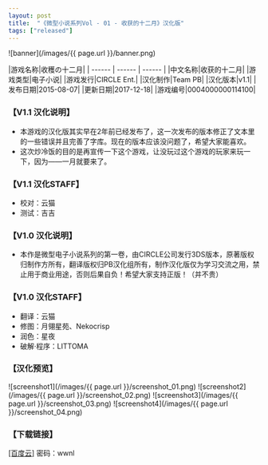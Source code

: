 ```yaml
---
layout: post
title:  "《微型小说系列Vol - 01 - 收获的十二月》汉化版"
tags: ["released"]
---
```


![banner](/images/{{ page.url }}/banner.png)

|游戏名称|收穫の十二月|
| ------ | ------ | ------ |
|中文名称|收获的十二月|
|游戏类型|电子小说|
|游戏发行|CIRCLE Ent.|
|汉化制作|Team PB|
|汉化版本|v1.1|
|发布日期|2015-08-07|
|更新日期|2017-12-18|
|游戏编号|0004000000114100|

### 【V1.1 汉化说明】
* 本游戏的汉化版其实早在2年前已经发布了，这一次发布的版本修正了文本里的一些错误并且完善了字库。现在的版本应该没问题了，希望大家能喜欢。
* 这次炒冷饭的目的是再宣传一下这个游戏，让没玩过这个游戏的玩家来玩一下，因为——一月就要来了。

### 【V1.1 汉化STAFF】
* 校对：云猫
* 测试：吉吉

### 【V1.0 汉化说明】
* 本作是微型电子小说系列的第一卷，由CIRCLE公司发行3DS版本，原著版权归制作方所有，翻译版权归PB汉化组所有，制作汉化版仅为学习交流之用，禁止用于商业用途，否则后果自负！希望大家支持正版！（并不贵）

### 【V1.0 汉化STAFF】
* 翻译：云猫
* 修图：月翎星苑、Nekocrisp
* 润色：星夜
* 破解·程序：LITTOMA

### 【汉化预览】
![screenshot1](/images/{{ page.url }}/screenshot_01.png)
![screenshot2](/images/{{ page.url }}/screenshot_02.png)
![screenshot3](/images/{{ page.url }}/screenshot_03.png)
![screenshot4](/images/{{ page.url }}/screenshot_04.png)

### 【下载链接】
[[百度云]](https://pan.baidu.com/s/1eSxrMLk) 密码：wwnl